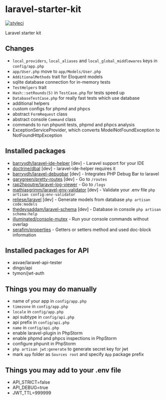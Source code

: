 # laravel-starter-kit
[![styleci](https://styleci.io/repos/67811396/shield)](https://styleci.io/repos/67811396)

Laravel starter kit

## Changes
- `local_providers`, `local_aliases` and `local_global_middlewares` keys in
`config/app.php`
- `app/User.php` move to `app/Models/User.php`
- `AdditionalMethods` trait for Eloquent models
- sqlite database connection for in-memory tests
- `TestHelpers` trait
- `Hash::setRounds(5)` in `TestCase.php` for tests speed up
- `DatabaseTestCase.php` for really fast tests which use database
- additional helpers
- custom configs for phpmd and phpcs
- abstract `FormRequest` class
- abstract console `Command` class
- commands to run phpunit tests, phpmd and phpcs analysis
- ExceptionServiceProvider, which converts ModelNotFoundException to NotFoundHttpException

## Installed packages
- [barryvdh/laravel-ide-helper](https://github.com/barryvdh/laravel-ide-helper) [dev] - Laravel support for your IDE
- [doctrine/dbal](https://github.com/doctrine/dbal) [dev] - laravel-ide-helper requires it
- [barryvdh/laravel-debugbar](https://github.com/barryvdh/laravel-debugbar) [dev] - Integrates PHP Debug Bar to laravel
- [garygreen/pretty-routes](https://github.com/garygreen/pretty-routes) [dev] - Go to `/routes`
- [rap2hpoutre/laravel-log-viewer](https://github.com/rap2hpoutre/laravel-log-viewer) - Go to `/logs`
- [mathiasgrimm/laravel-env-validator](https://github.com/mathiasgrimm/laravel-env-validator) [dev] - Validate your .env file `php artisan config:env-validator`
- [reliese/laravel](https://github.com/reliese/laravel) [dev] - Generate models from database `php artisan code:models`
- [thedevsaddam/laravel-schema](https://github.com/thedevsaddam/laravel-schema) [dev] - Database in console `php artisan schema:help`
- [illuminated/console-mutex](https://github.com/dmitry-ivanov/laravel-console-mutex) - Run your console commands without overlap
- [serafim/properties](https://github.com/SerafimArts/Properties) -  Getters or setters method and used doc-block information

## Installed packages for API
- asvae/laravel-api-tester
- dingo/api
- tymon/jwt-auth

## Things you may do manually
- name of your app in `config/app.php`
- `timezone` in `config/app.php`
- `locale` in `config/app.php`
- api subtype in `config/api.php`
- api prefix in `config/api.php`
- `name` in `config/api.php`
- enable laravel-plugin in PhpStorm
- enable phpmd and phpcs inspections in PhpStorm
- configure phpunit in PhpStorm
- `php artisan jwt:generate` to generate secret key for jwt
- mark `app` folder as `Sources root` and specify `App` package prefix

## Things you may add to your .env file
- API_STRICT=false
- API_DEBUG=true
- JWT_TTL=999999
